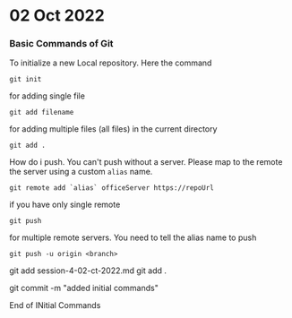 # 02 Oct 2022

### Basic Commands of Git
To initialize a new Local repository. Here the command

```
git init

```

for adding single file
```
git add filename
```

for adding multiple files (all files) in the current directory

```
git add .
```

How do i push. You can't push without a
server. Please map to the remote the server using a custom ```alias``` name.

```
git remote add `alias` officeServer https://repoUrl

```

if you have only single remote
```
git push 
```

for multiple remote servers. You need to tell the alias name to push

```
git push -u origin <branch>
```

git add session-4-02-ct-2022.md
git add .

git commit -m "added initial commands"


End of INitial Commands